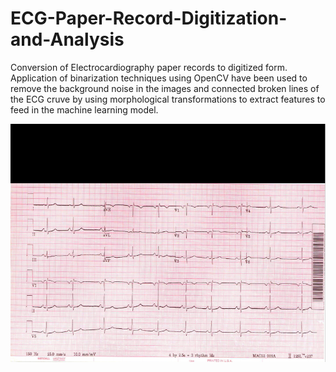 # ECG-Paper-Record-Digitization-and-Analysis
Conversion of Electrocardiography paper records to digitized form. Application of binarization techniques using OpenCV have been used to remove the background noise in the images and connected broken lines of the ECG cruve by using morphological transformations to extract features to feed in the machine learning model.

![alt text](https://github.com/darshitj15/ECG-Paper-Record-Digitization-and-Analysis/blob/master/Initial-Image-after-converting-from-pdf.png?raw=true)



